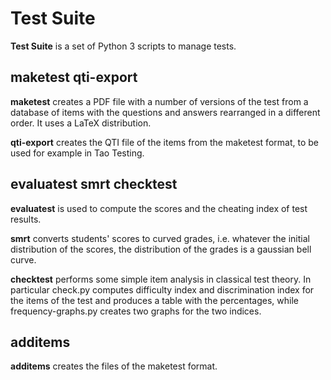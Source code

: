 # Test Suite

**Test Suite** is a set of Python 3 scripts to manage tests.

## maketest qti-export

**maketest** creates a PDF file with
a number of versions of the test from a database of items
with the questions and answers rearranged in a different
order. It uses a LaTeX distribution.

**qti-export** creates the QTI file of the items
from the maketest format, to be used for example
in Tao Testing.


## evaluatest smrt checktest

**evaluatest** is used to compute the scores
and the cheating index of test results.

**smrt** converts students' scores to curved grades,
i.e. whatever the initial distribution of the scores,
the distribution of the grades is a gaussian bell
curve.

**checktest** performs some simple item analysis in
classical test theory. In particular check.py computes
difficulty index and discrimination index for the items
of the test and produces a table with the percentages,
while frequency-graphs.py creates two graphs for the two indices.


## additems

**additems** creates the files of the maketest format.

